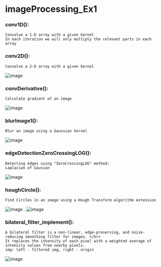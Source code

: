 # imageProcessing_Ex1

### conv1D(): 
    Convolve a 1-D array with a given kernel
    In each iteration we will only multiply the relevant parts in each array
    
### conv2D(): 
    Convolve a 2-D array with a given kernel    
![image](https://user-images.githubusercontent.com/77155986/165689186-823e48c9-07f2-4d7f-a489-e9c6d3867f7d.png)

    
### convDerivative():
    Calculate gradient of an image
![image](https://user-images.githubusercontent.com/77155986/165689400-b616a404-2eab-42b2-aaa6-a9faa99baf96.png)

### blurImage1():
    Blur an image using a Gaussian kernel
![image](https://user-images.githubusercontent.com/77155986/165689535-e698da43-85e4-4c4f-bbd6-be841bab2653.png)

### edgeDetectionZeroCrossingLOG():
    Detecting edges using "ZeroCrossingLOG" method:
    Laplacian of Gausian
![image](https://user-images.githubusercontent.com/77155986/165689999-41da6853-f65c-46b4-9681-1c501a564df1.png)

### houghCircle():
    Find Circles in an image using a Hough Transform algorithm extension
![image](https://user-images.githubusercontent.com/77155986/165690701-878c6267-1f16-4e13-81a9-278f4ed5aba2.png)
.
![image](https://user-images.githubusercontent.com/77155986/165690361-98ae6311-dcc6-4278-8640-3cef5d2cc2dc.png)

### bilateral_filter_implement():
    A bilateral filter is a non-linear, edge-preserving, and noise-reducing smoothing filter for images. </br>
    It replaces the intensity of each pixel with a weighted average of intensity values from nearby pixels.
    img: left - filtered img, right - origin
![image](https://user-images.githubusercontent.com/77155986/165691160-da1e1683-f1c4-4530-92b0-22980f9b539e.png)

    
